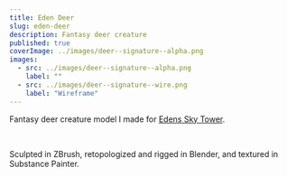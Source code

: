 ```yaml
---
title: Eden Deer
slug: eden-deer
description: Fantasy deer creature
published: true
coverImage: ../images/deer--signature--alpha.png
images:
  - src: ../images/deer--signature--alpha.png
    label: ""
  - src: ../images/deer--signature--wire.png
    label: "Wireframe"
---
```


Fantasy deer creature model I made for [Edens Sky Tower](https://simonhoffiz.itch.io/edens-sky-tower).

<br>

Sculpted in ZBrush, retopologized and rigged in Blender, and textured in Substance Painter.
